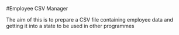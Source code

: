 #Employee CSV Manager

The aim of this is to prepare a CSV file containing employee data and getting it into a state to be used in other programmes

